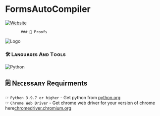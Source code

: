 # FormsAutoCompiler
 <a href="https://discord.gg/MNsJu4AjxJ"><img alt="Website" src="https://telegra.ph/file/616bc0732af400e09ccb3.png"></a>
 
 
           ### 🚨 Proofs
<p>

  <img src="proofs.gif" alt="Logo">
</p>

### 🛠️ Lᴀɴɢᴜᴀɢᴇs Aɴᴅ Tᴏᴏʟs

  ![Python](https://img.shields.io/badge/Python-3776AB?style=for-the-badge&logo=python&logoColor=white)
  

## 🗒️ Nᴇᴄᴇssᴀʀʏ Requirments

☞ `Python 3.9.7 or higher` - Get python from [python.org](https://www.python.org/downloads/)<br>
☞ `Chrome Web Driver` - Get chrome web driver for your version of chrome here[chromedriver.chromium.org](https://chromedriver.chromium.org/downloads)<br>
